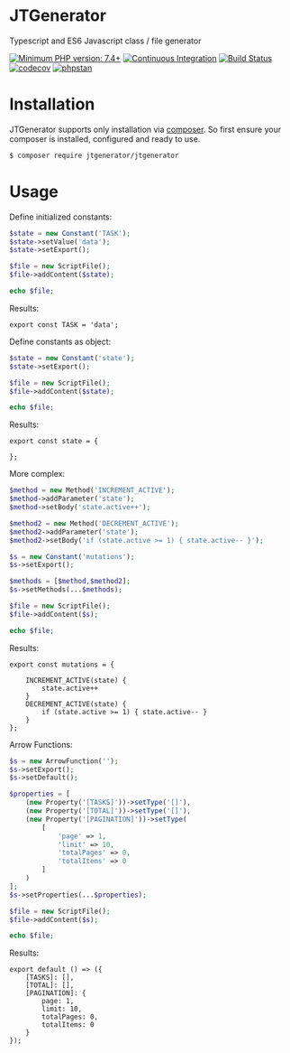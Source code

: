# JTGenerator
Typescript and ES6 Javascript class / file generator

[![Minimum PHP version: 7.4+](https://img.shields.io/badge/php-7.4%2B-blue.svg)](https://packagist.org/packages/jtgenerator/jtgenerator)
[![Continuous Integration](https://github.com/BKlemm/JTGenerator/workflows/Continous%20Integration/badge.svg)](https://github.com/BKlemm/JTGenerator/actions)
[![Build Status](https://travis-ci.org/BKlemm/JTGenerator.svg?branch=master)](https://travis-ci.org/BKlemm/JTGenerator)
[![codecov](https://codecov.io/gh/BKlemm/JTGenerator/branch/master/graph/badge.svg)](https://codecov.io/gh/BKlemm/JTGenerator)
[![phpstan](https://img.shields.io/badge/PHPStan-level%207-brightgreen.svg?style=flat)](https://img.shields.io/badge/PHPStan-level%203-brightgreen.svg?style=flat)


# Installation

JTGenerator supports only installation via [composer](https://getcomposer.org). So first ensure your composer is installed, configured and ready to use.

```bash
$ composer require jtgenerator/jtgenerator
```

# Usage
Define initialized constants:
```php
$state = new Constant('TASK');
$state->setValue('data');
$state->setExport();

$file = new ScriptFile();
$file->addContent($state);

echo $file;
```

Results:
```
export const TASK = 'data';
```

Define constants as object:
```php
$state = new Constant('state');
$state->setExport();

$file = new ScriptFile();
$file->addContent($state);

echo $file;
```

Results:
```
export const state = {

};
```

More complex:
```php
$method = new Method('INCREMENT_ACTIVE');
$method->addParameter('state');
$method->setBody('state.active++');

$method2 = new Method('DECREMENT_ACTIVE');
$method2->addParameter('state');
$method2->setBody('if (state.active >= 1) { state.active-- }');

$s = new Constant('mutations');
$s->setExport();

$methods = [$method,$method2];
$s->setMethods(...$methods);

$file = new ScriptFile();
$file->addContent($s);

echo $file;
```

Results:
```
export const mutations = {
        
    INCREMENT_ACTIVE(state) {
        state.active++
    }
    DECREMENT_ACTIVE(state) {
        if (state.active >= 1) { state.active-- }
    }
};
```

Arrow Functions:

```php
$s = new ArrowFunction('');
$s->setExport();
$s->setDefault();

$properties = [
    (new Property('[TASKS]'))->setType('[]'),
    (new Property('[TOTAL]'))->setType('[]'),
    (new Property('[PAGINATION]'))->setType(
        [
            'page' => 1,
            'limit' => 10,
            'totalPages' => 0,
            'totalItems' => 0
        ]
    )
];
$s->setProperties(...$properties);

$file = new ScriptFile();
$file->addContent($s);

echo $file;
```

Results:
```
export default () => ({
    [TASKS]: [],
    [TOTAL]: [],
    [PAGINATION]: {
        page: 1,
        limit: 10,
        totalPages: 0,
        totalItems: 0
    }
});
```




